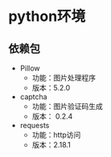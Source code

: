 # python环境
## 依赖包
* Pillow
    * 功能：图片处理程序
    * 版本：5.2.0
* captcha
    * 功能：图片验证码生成
    * 版本： 0.2.4
* requests
    * 功能：http访问
    * 版本：2.18.1
